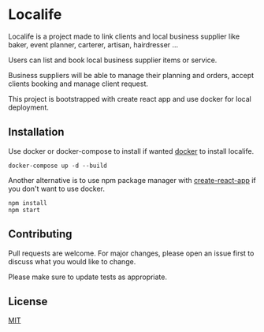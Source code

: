 # Localife

Localife is a project made to link clients and local business supplier like baker, event planner, carterer, artisan, hairdresser ...

Users can list and book local business supplier items or service.

Business suppliers will be able to manage their planning and orders, accept clients booking and manage client request.

This project is bootstrapped with create react app and use docker for local deployment.
   
## Installation

Use docker or docker-compose to install if wanted [docker](https://www.docker.com/) to install localife.

```docker-compose
docker-compose up -d --build
```
 
Another alternative is to use npm package manager with [create-react-app](https://create-react-app.dev/) if you don't want to use docker.

```npm
npm install
npm start
```

## Contributing
Pull requests are welcome. For major changes, please open an issue first to discuss what you would like to change.

Please make sure to update tests as appropriate.

## License
[MIT](https://choosealicense.com/licenses/mit/)



